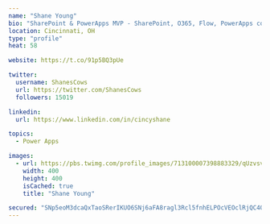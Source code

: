 ```yaml
---
name: "Shane Young"
bio: "SharePoint & PowerApps MVP - SharePoint, O365, Flow, PowerApps consulting? @PowerApps911 | Pure Snark? You found it."
location: Cincinnati, OH
type: "profile"
heat: 58

website: https://t.co/91p5BQ3pUe

twitter:
  username: ShanesCows
  url: https://twitter.com/ShanesCows
  followers: 15019

linkedin:
  url: https://www.linkedin.com/in/cincyshane

topics:
  - Power Apps

images:
  - url: https://pbs.twimg.com/profile_images/713100007398883329/qUzvsvQ3_400x400.jpg
    width: 400
    height: 400
    isCached: true
    title: "Shane Young"

secured: "SNp5eoM3dcaQxTaoSRerIKUO6SNj6aFA8ragl3Rcl5fnhELPOcVEOclRjQC4O89gIAGo2P7fmZkg6hYFiS6Pg7ZT92rGkPMALP3KkIMvCV33/j7CQDCpCBzw8/CsstseKbxCHW5u35GOgVy18MJ81qEHLD98G/qMUKyeOlJgSzYELeQrAcSavvPF9RFoVYhca8xXJr/Vzgo86yxC+M/OTCbGxw88A+OHvg9xh+hIIFYI/aUj89HkuVuNw8KPluxYzbxTDgRJLNh6rFD3wl3R+P9QD+NGq9mH4f259lKifDtT22UiSvK3+fZ++vZ+ruPQyRpo6PJNNfDnA/MxpsCS0ojvIPUbiVz1roeTgLx+LS9LWeyTkM1XolXL/9eFtox316MpQXHFHlSjggP0x5ed5u1//NPfTI1m/9Xk77tYLBU=;M5lLHVxTAbP0c1blwpjCMQ=="
---
```


